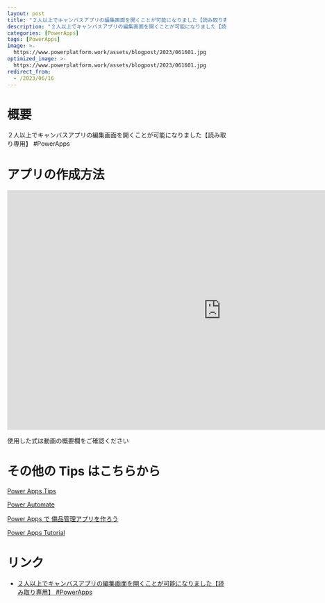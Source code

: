 ```yaml
---
layout: post
title: "２人以上でキャンバスアプリの編集画面を開くことが可能になりました【読み取り専用】 #PowerApps"
description: "２人以上でキャンバスアプリの編集画面を開くことが可能になりました【読み取り専用】 #PowerAppsを動画で分かりやすく解説"
categories: [PowerApps]
tags: [PowerApps]
image: >-
  https://www.powerplatform.work/assets/blogpost/2023/061601.jpg
optimized_image: >-
  https://www.powerplatform.work/assets/blogpost/2023/061601.jpg
redirect_from:
  - /2023/06/16
---
```



#  概要

２人以上でキャンバスアプリの編集画面を開くことが可能になりました【読み取り専用】 #PowerApps


# アプリの作成方法

<iframe width="983" height="553" src="https://www.youtube.com/embed/z_PGmHcoND8" title="YouTube video player" frameborder="0" allow="accelerometer; autoplay; clipboard-write; encrypted-media; gyroscope; picture-in-picture" allowfullscreen></iframe>


使用した式は動画の概要欄をご確認ください


# その他の Tips はこちらから

[Power Apps Tips](https://www.youtube.com/watch?v=VrAQf3JQ7yM&list=PLVhFi1fb3DqakSLVMn22DDcySXh9jtzi- )


[Power Automate](https://www.youtube.com/watch?v=-YnJYT0ASEM&list=PLVhFi1fb3Dqbzic6GieqnLFgD3aTj-eHA)


[Power Apps で 備品管理アプリを作ろう](https://www.youtube.com/playlist?list=PLVhFi1fb3DqZM3HKb8Hea6XEL96990Fyn)


[Power Apps Tutorial](https://www.youtube.com/playlist?list=PLVhFi1fb3DqalxpL974VvAJvV4iWoSbe_)


# リンク


- [２人以上でキャンバスアプリの編集画面を開くことが可能になりました【読み取り専用】 #PowerApps](https://www.youtube.com/watch?v=z_PGmHcoND8)

